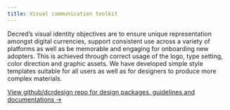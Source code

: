 ```yaml
---
title: Visual communication toolkit
---
```



Decred’s visual identity objectives are to ensure unique representation amongst digital currencies, support consistent use across a variety of platforms as well as be memorable and engaging for onboarding new adopters. This is achieved through correct usage of the logo, type setting, color direction and graphic assets. We have developed simple style templates suitable for all users as well as for designers to produce more complex materials.



<a href="https://github.com/decred/dcrdesign/releases" target="_blank" rel="noopener noreferrer" class="brand colorblue font16">View github/dcrdesign repo for design packages, guidelines and documentations →</a>
